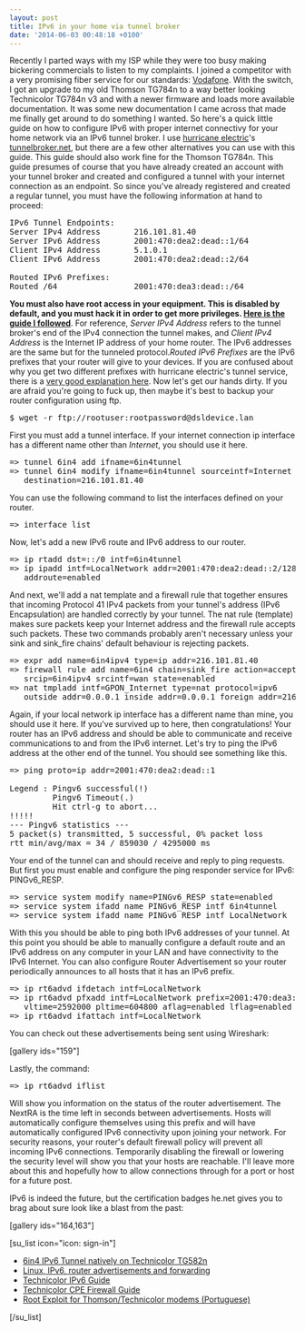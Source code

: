 ```yaml
---
layout: post
title: IPv6 in your home via tunnel broker
date: '2014-06-03 00:48:18 +0100'
---
```


Recently I parted ways with my ISP while they were too busy making bickering commercials to listen to my complaints. I joined a competitor with a very promising fiber service for our standards: <a href="http://www.vodafone.pt/">Vodafone</a>. With the switch, I got an upgrade to my old Thomson TG784n to a way better looking Technicolor TG784n v3 and with a newer firmware and loads more available documentation. It was some new documentation I came across that made me finally get around to do something I wanted. So here's a quick little guide on how to configure IPv6 with proper internet connectivy for your home network via an IPv6 tunnel broker. I use <a href="http://he.net/">hurricane electric</a>'s <a title="tunnelbroker.net" href="https://tunnelbroker.net/">tunnelbroker.net</a>, but there are a few other alternatives you can use with this guide. This guide should also work fine for the Thomson TG784n. This guide presumes of course that you have already created an account with your tunnel broker and created and configured a tunnel with your internet connection as an endpoint. So since you've already registered and created a regular tunnel, you must have the following information at hand to proceed:

<pre>
IPv6 Tunnel Endpoints:
Server IPv4 Address       216.101.81.40
Server IPv6 Address       2001:470:dea2:dead::1/64
Client IPv4 Address       5.1.0.1
Client IPv6 Address       2001:470:dea2:dead::2/64

Routed IPv6 Prefixes:
Routed /64                2001:470:dea3:dead::/64
</pre>

**You must also have root access in your equipment. This is disabled by default, and you must hack it in order to get more privileges. <a href="http://www.sereno.pt/?p=489">Here is the guide I followed</a>**. For reference, *Server IPv4 Address* refers to the tunnel broker's end of the IPv4 connection the tunnel makes, and *Client IPv4 Address* is the Internet IP address of your home router. The IPv6 addresses are the same but for the tunneled protocol.*Routed IPv6 Prefixes* are the IPv6 prefixes that your router will give to your devices. If you are confused about why you get two different prefixes with hurricane electric's tunnel service, there is a <a href="https://forums.he.net/index.php?topic=1929">very good explanation here</a>. Now let's get our hands dirty. If you are afraid you're going to fuck up, then maybe it's best to backup your router configuration using ftp.

<pre>
$ wget -r ftp://rootuser:rootpassword@dsldevice.lan
</pre>

First you must add a tunnel interface. If your internet connection ip interface has a different name other than *Internet*, you should use it here.

<pre>
=> tunnel 6in4 add ifname=6in4tunnel
=> tunnel 6in4 modify ifname=6in4tunnel sourceintf=Internet
   destination=216.101.81.40
</pre>

You can use the following command to list the interfaces defined on your router.

<pre>
=> interface list
</pre>

Now, let's add a new IPv6 route and IPv6 address to our router.

<pre>
=> ip rtadd dst=::/0 intf=6in4tunnel
=> ip ipadd intf=LocalNetwork addr=2001:470:dea2:dead::2/128
   addroute=enabled
</pre>

And next, we'll add a nat template and a firewall rule that together ensures that incoming Protocol 41 IPv4 packets from your tunnel's address (IPv6 Encapsulation) are handled correctly by your tunnel. The nat rule (template) makes sure packets keep your Internet address and the firewall rule accepts such packets. These two commands probably aren't necessary unless your sink and sink_fire chains' default behaviour is rejecting packets.

<pre>
=> expr add name=6in4ipv4 type=ip addr=216.101.81.40
=> firewall rule add name=6in4 chain=sink_fire action=accept
   srcip=6in4ipv4 srcintf=wan state=enabled
=> nat tmpladd intf=GPON_Internet type=nat protocol=ipv6
   outside_addr=0.0.0.1 inside_addr=0.0.0.1 foreign_addr=216.101.81.40
</pre>

Again, if your local network ip interface has a different name than mine, you should use it here. If you've survived up to here, then congratulations! Your router has an IPv6 address and should be able to communicate and receive communications to and from the IPv6 internet. Let's try to ping the IPv6 address at the other end of the tunnel. You should see something like this.

<pre>
=> ping proto=ip addr=2001:470:dea2:dead::1

Legend : Pingv6 successful(!)
         Pingv6 Timeout(.)
         Hit ctrl-g to abort...
!!!!!
--- Pingv6 statistics ---
5 packet(s) transmitted, 5 successful, 0% packet loss
rtt min/avg/max = 34 / 859030 / 4295000 ms
</pre>

Your end of the tunnel can and should receive and reply to ping requests. But first you must enable and configure the ping responder service for IPv6: PINGv6_RESP.

<pre>
=> service system modify name=PINGv6_RESP state=enabled
=> service system ifadd name PINGv6_RESP intf 6in4tunnel
=> service system ifadd name PINGv6_RESP intf LocalNetwork
</pre>

With this you should be able to ping both IPv6 addresses of your tunnel. At this point you should be able to manually configure a default route and an IPv6 address on any computer in your LAN and have connectivity to the IPv6 Internet. You can also configure Router Advertisement so your router periodically announces to all hosts that it has an IPv6 prefix.

<pre>
=> ip rt6advd ifdetach intf=LocalNetwork
=> ip rt6advd pfxadd intf=LocalNetwork prefix=2001:470:dea3:dead::/64
   vltime=2592000 pltime=604800 aflag=enabled lflag=enabled
=> ip rt6advd ifattach intf=LocalNetwork
</pre>

You can check out these advertisements being sent using Wireshark:

[gallery ids="159"]

Lastly, the command:

<pre>
=> ip rt6advd iflist
</pre>

Will show you information on the status of the router advertisement. The NextRA is the time left in seconds between advertisements. Hosts will automatically configure themselves using this prefix and will have automatically configured IPv6 connectivity upon joining your network. For security reasons, your router's default firewall policy will prevent all incoming IPv6 connections. Temporarily disabling the firewall or lowering the security level will show you that your hosts are reachable. I'll leave more about this and hopefully how to allow connections through for a port or host for a future post.

IPv6 is indeed the future, but the certification badges he.net gives you to brag about sure look like a blast from the past:

[gallery ids="164,163"]

[su_list icon="icon: sign-in"]

<ul>
<li><a href="http://community.plus.net/forum/index.php?topic=106578.0">6in4 IPv6 Tunnel natively on Technicolor TG582n</a></li>
<li>
<div><a href="http://strugglers.net/~andy/blog/2011/09/04/linux-ipv6-router-advertisements-and-forwarding/">Linux, IPv6, router advertisements and forwarding</a></div>
</li>
<li>
<div><a href="http://wiki.aa.org.uk/images/2/20/IPv6_AppNote_v4.0_public.pdf">Technicolor IPv6 Guide</a></div>
</li>
<li><a href="https://www.fido.net/support/index.php?/Knowledgebase/Article/GetAttachment/618/12156">Technicolor CPE Firewall Guide</a></li>
<li>
<div><a href="http://www.sereno.pt/?p=489">Root Exploit for Thomson/Technicolor modems (Portuguese)</a></div>
</li>
</ul>


[/su_list]



